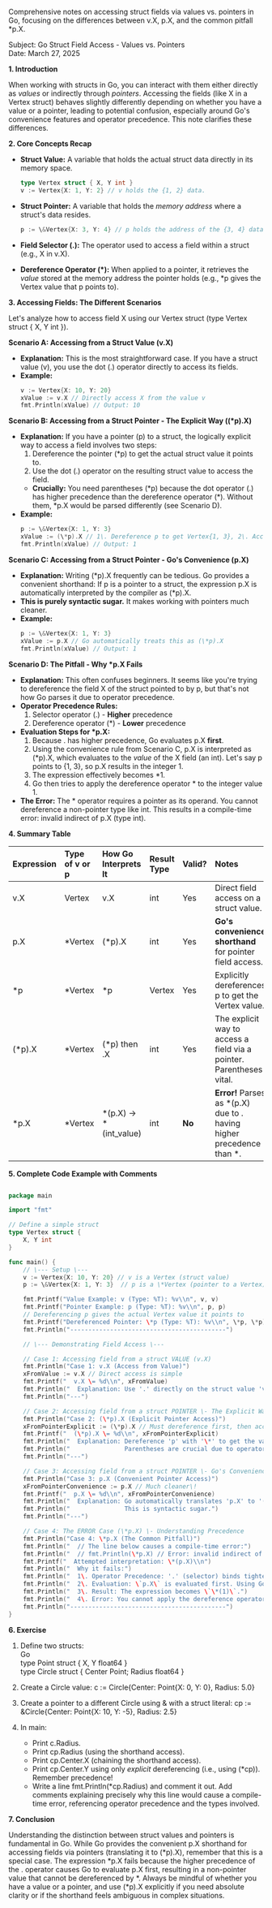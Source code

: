 Comprehensive notes on accessing struct fields via values vs. pointers in Go, focusing on the differences between v.X, p.X, and the common pitfall \*p.X.

Subject: Go Struct Field Access \- Values vs. Pointers  
Date: March 27, 2025  

**1\. Introduction**

When working with structs in Go, you can interact with them either directly as *values* or indirectly through *pointers*. Accessing the fields (like X in a Vertex struct) behaves slightly differently depending on whether you have a value or a pointer, leading to potential confusion, especially around Go's convenience features and operator precedence. This note clarifies these differences.

**2\. Core Concepts Recap**

* **Struct Value:** A variable that holds the actual struct data directly in its memory space.  
  ```Go  
  type Vertex struct { X, Y int }  
  v := Vertex{X: 1, Y: 2} // v holds the {1, 2} data.
  ```

* **Struct Pointer:** A variable that holds the *memory address* where a struct's data resides.  
  ```Go  
  p := \&Vertex{X: 3, Y: 4} // p holds the address of the {3, 4} data. Type is \*Vertex.
  ```
* **Field Selector (.):** The operator used to access a field within a struct (e.g., X in v.X).  
* **Dereference Operator (\*):** When applied to a pointer, it retrieves the *value* stored at the memory address the pointer holds (e.g., \*p gives the Vertex value that p points to).

**3\. Accessing Fields: The Different Scenarios**

Let's analyze how to access field X using our Vertex struct (type Vertex struct { X, Y int }).

**Scenario A: Accessing from a Struct Value (v.X)**

* **Explanation:** This is the most straightforward case. If you have a struct value (v), you use the dot (.) operator directly to access its fields.  
* **Example:**  
  ```Go  
  v := Vertex{X: 10, Y: 20}  
  xValue := v.X // Directly access X from the value v  
  fmt.Println(xValue) // Output: 10
  ```
**Scenario B: Accessing from a Struct Pointer \- The Explicit Way ((\*p).X)**

* **Explanation:** If you have a pointer (p) to a struct, the logically explicit way to access a field involves two steps:  
  1. Dereference the pointer (\*p) to get the actual struct value it points to.  
  2. Use the dot (.) operator on the resulting struct value to access the field.  
  * **Crucially:** You need parentheses (\*p) because the dot operator (.) has higher precedence than the dereference operator (\*). Without them, \*p.X would be parsed differently (see Scenario D).  
* **Example:**  
  ```Go  
  p := \&Vertex{X: 1, Y: 3}  
  xValue := (\*p).X // 1\. Dereference p to get Vertex{1, 3}, 2\. Access X  
  fmt.Println(xValue) // Output: 1
  ```
**Scenario C: Accessing from a Struct Pointer \- Go's Convenience (p.X)**

* **Explanation:** Writing (\*p).X frequently can be tedious. Go provides a convenient shorthand: If p is a pointer to a struct, the expression p.X is automatically interpreted by the compiler as (\*p).X.  
* **This is purely syntactic sugar.** It makes working with pointers much cleaner.  
* **Example:**  
  ```Go  
  p := \&Vertex{X: 1, Y: 3}  
  xValue := p.X // Go automatically treats this as (\*p).X  
  fmt.Println(xValue) // Output: 1
  ```

**Scenario D: The Pitfall \- Why \*p.X Fails**

* **Explanation:** This often confuses beginners. It seems like you're trying to dereference the field X of the struct pointed to by p, but that's not how Go parses it due to operator precedence.  
* **Operator Precedence Rules:**  
  1. Selector operator (.) \- **Higher** precedence  
  2. Dereference operator (\*) \- **Lower** precedence  
* **Evaluation Steps for \*p.X:**  
  1. Because . has higher precedence, Go evaluates p.X **first**.  
  2. Using the convenience rule from Scenario C, p.X is interpreted as (\*p).X, which evaluates to the *value* of the X field (an int). Let's say p points to {1, 3}, so p.X results in the integer 1\.  
  3. The expression effectively becomes \*1.  
  4. Go then tries to apply the dereference operator \* to the integer value 1\.  
* **The Error:** The \* operator requires a pointer as its operand. You cannot dereference a non-pointer type like int. This results in a compile-time error: invalid indirect of p.X (type int).

**4\. Summary Table**

| Expression | Type of v or p | How Go Interprets It | Result Type | Valid? | Notes |
| :---- | :---- | :---- | :---- | :---- | :---- |
| v.X | Vertex | v.X | int | Yes | Direct field access on a struct value. |
| p.X | \*Vertex | (\*p).X | int | Yes | **Go's convenience shorthand** for pointer field access. |
| \*p | \*Vertex | \*p | Vertex | Yes | Explicitly dereferences p to get the Vertex value. |
| (\*p).X | \*Vertex | (\*p) then .X | int | Yes | The explicit way to access a field via a pointer. Parentheses vital. |
| \*p.X | \*Vertex | \*(p.X) \-\> \*(int\_value) | int | **No** | **Error\!** Parses as \*(p.X) due to . having higher precedence than \*. |

**5\. Complete Code Example with Comments**

```Go

package main

import "fmt"

// Define a simple struct  
type Vertex struct {  
	X, Y int  
}

func main() {  
	// \--- Setup \---  
	v := Vertex{X: 10, Y: 20} // v is a Vertex (struct value)  
	p := \&Vertex{X: 1, Y: 3}  // p is a \*Vertex (pointer to a Vertex)

	fmt.Printf("Value Example: v (Type: %T): %v\\n", v, v)  
	fmt.Printf("Pointer Example: p (Type: %T): %v\\n", p, p)  
	// Dereferencing p gives the actual Vertex value it points to  
	fmt.Printf("Dereferenced Pointer: \*p (Type: %T): %v\\n", \*p, \*p)  
	fmt.Println("-------------------------------------------")

	// \--- Demonstrating Field Access \---

	// Case 1: Accessing field from a struct VALUE (v.X)  
	fmt.Println("Case 1: v.X (Access from Value)")  
	xFromValue := v.X // Direct access is simple  
	fmt.Printf("  v.X \= %d\\n", xFromValue)  
	fmt.Println("  Explanation: Use '.' directly on the struct value 'v'.")  
	fmt.Println("---")

	// Case 2: Accessing field from a struct POINTER \- The Explicit Way ((\*p).X)  
	fmt.Println("Case 2: (\*p).X (Explicit Pointer Access)")  
	xFromPointerExplicit := (\*p).X // Must dereference first, then access field  
	fmt.Printf("  (\*p).X \= %d\\n", xFromPointerExplicit)  
	fmt.Println("  Explanation: Dereference 'p' with '\*' to get the value, then use '.'.")  
	fmt.Println("               Parentheses are crucial due to operator precedence.")  
	fmt.Println("---")

	// Case 3: Accessing field from a struct POINTER \- Go's Convenience (p.X)  
	fmt.Println("Case 3: p.X (Convenient Pointer Access)")  
	xFromPointerConvenience := p.X // Much cleaner\!  
	fmt.Printf("  p.X \= %d\\n", xFromPointerConvenience)  
	fmt.Println("  Explanation: Go automatically translates 'p.X' to '(\*p).X' for you.")  
	fmt.Println("               This is syntactic sugar.")  
	fmt.Println("---")

	// Case 4: The ERROR Case (\*p.X) \- Understanding Precedence  
	fmt.Println("Case 4: \*p.X (The Common Pitfall)")  
	fmt.Println("  // The line below causes a compile-time error:")  
	fmt.Println("  // fmt.Println(\*p.X) // Error: invalid indirect of p.X (type int)")  
	fmt.Printf("  Attempted interpretation: \*(p.X)\\n")  
	fmt.Println("  Why it fails:")  
	fmt.Println("  1\. Operator Precedence: '.' (selector) binds tighter than '\*' (dereference).")  
	fmt.Println("  2\. Evaluation: \`p.X\` is evaluated first. Using Go's convenience (Case 3), this results in the \`int\` value of field X (which is 1).")  
	fmt.Println("  3\. Result: The expression becomes \`\*(1)\`.")  
	fmt.Println("  4\. Error: You cannot apply the dereference operator \`\*\` to a non-pointer type like \`int\`.")  
	fmt.Println("-------------------------------------------")  
}
```

**6\. Exercise**

1. Define two structs:  
   Go  
   type Point struct { X, Y float64 }  
   type Circle struct { Center Point; Radius float64 }

2. Create a Circle value: c := Circle{Center: Point{X: 0, Y: 0}, Radius: 5.0}  
3. Create a pointer to a different Circle using & with a struct literal: cp := \&Circle{Center: Point{X: 10, Y: \-5}, Radius: 2.5}  
4. In main:  
   * Print c.Radius.  
   * Print cp.Radius (using the shorthand access).  
   * Print cp.Center.X (chaining the shorthand access).  
   * Print cp.Center.Y using only *explicit* dereferencing (i.e., using (\*cp)). Remember precedence\!  
   * Write a line fmt.Println(\*cp.Radius) and comment it out. Add comments explaining precisely why this line would cause a compile-time error, referencing operator precedence and the types involved.

**7\. Conclusion**

Understanding the distinction between struct values and pointers is fundamental in Go. While Go provides the convenient p.X shorthand for accessing fields via pointers (translating it to (\*p).X), remember that this is a special case. The expression \*p.X fails because the higher precedence of the . operator causes Go to evaluate p.X first, resulting in a non-pointer value that cannot be dereferenced by \*. Always be mindful of whether you have a value or a pointer, and use (\*p).X explicitly if you need absolute clarity or if the shorthand feels ambiguous in complex situations.